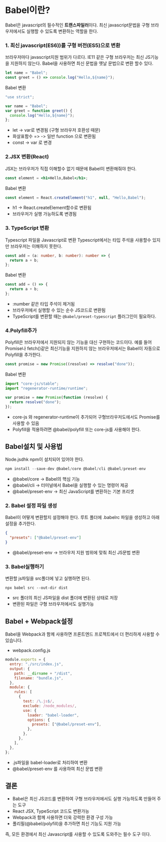 # Babel이란?

Babel은 javascript의 필수적인 **트랜스파일러**이다.
최신 javascript문법을 구형 브라우저에서도 실행할 수 있도록 변환하는 역할을 한다.

### 1. 최신 javascript(ES6))를 구형 버전(ES5)으로 변환

브라우저마다 javascript지원 범위가 다르다.
IE11 같은 구형 브라우저는 최신 JS기능을 지원하지 않는다.
Babel을 사용하면 최신 문법을 옛날 문법으로 변환 할수 있다.

```js
let name = "Babel";
const greet = () => console.log("Hello,${name}");
```

Babel 변환

```js
"use strict";

var name = "Babel";
var greet = function greet() {
  console.log("Hello,${name}");
};
```

- let -> var로 변경됨 (구형 브라우저 호환성 때문)
- 화살표함수 => -> 일반 function 으로 변환됨
- const -> var 로 변경

### 2.JSX 변환(React)

JSX는 브라우저가 직접 이해할수 없기 때문에 Babel이 변환해줘야 한다.

```jsx
const element = <h1>Hello,Babel</h1>;
```

Babel 변환

```js
const element = React.createElement("h1", null, "Hello,Babel");
```

- h1 -> React.createElement함수로 변환됨
- 브라우저가 실행 가능하도록 변경됨

### 3. TypeScript 변환

Typescript 파일을 Javascript로 변환
Typescript에서는 타입 주석을 사용할수 있지만 브라우저는 이해하지 못한다.

```ts
const add = (a: number, b: number): number => {
  return a + b;
};
```

Babel 변환

```js
const add = () => {
  return a + b;
};
```

- :number 같은 타입 주석이 제거됨
- 브라우저에서 실행할 수 있는 순수 JS코드로 변환됨
- TypeScript를 변환할 때는 `@babel/preset-typescript` 플러그인이 필요하다.

### 4.Polyfill추가

Polyfill은 브라우저에서 지원되지 않는 기능을 대신 구현하는 코드이다.
예를 들어 Promise나 fetch()같은 최신기능을 지원하지 않는 브라우저에서는 Babel이 자동으로 Polyfill을 추가한다.

```js
const promise = new Promise((resolve) => resolve("done"));
```

Babel 변환

```js
import "core-js/stable";
import "regenerator-runtime/runtime";

var promise = new Promise(function (resolve) {
  return resolve("done");
});
```

- core-js 와 regenerator-runtime이 추가되어 구형브라우저도에서도 Promise를 사용할 수 있음
- Polyfill을 적용하려면 @babel/polyfill 또는 core-js를 사용해야 한다.

## Babel설치 및 사용법

Node.jsdhk npm이 설치되어 있어야 한다.

```js
npm install --save-dev @babel/core @babel/cli @babel/preset-env

```

- @babel/core → Babel의 핵심 기능
- @babel/cli → 터미널에서 Babel을 실행할 수 있는 명령어 제공
- @babel/preset-env → 최신 JavaScript를 변환하는 기본 프리셋

### 2. Babel 설정 파일 생성

Babel이 어떻게 변환할지 설정해야 한다.
루트 폴더에 .babelrc 파일을 생성하고 아래 설정을 추가한다.

```json
{
  "presets": ["@babel/preset-env"]
}
```

- @babel/preset-env -> 브라우저 지원 범위에 맞춰 최신 JS문법 변환

### 3. Babel실행하기

변환할 js파일을 src폴더에 넣고 실행하면 된다.

```
npx babel src --out-dir dist
```

- src 폴더의 최신 JS파일을 dist 폴더에 변환된 상태로 저장
- 변환된 파일은 구형 브라우저에서도 실행가능

## Babel + Webpack설정

Babel을 Webpack과 함께 사용하면 프론트엔드 프로젝트에서 더 편리하게 사용할 수 있습니다.

- webpack.config.js

```js
module.exports = {
  entry: "./src/index.js",
  output: {
    path: __dirname + "/dist",
    filename: "bundle.js",
  },
  module: {
    rules: [
      {
        test: /\.js$/,
        exclude: /node_modules/,
        use: {
          loader: "babel-loader",
          options: {
            presets: ["@babel/preset-env"],
          },
        },
      },
    ],
  },
};
```

- .js파일을 babel-loader로 처리하여 변환
- @babel/preset-env 를 사용하여 최신 문법 변환

## 결론

- Babel은 최신 JS코드를 변환하여 구형 브라우저에서도 실행 가능하도록 만들어 주는 도구
- React JSX, TypeScript 코드도 변환가능
- Webpack과 함께 사용하면 더욱 강력한 환경 구성 가능
- 폴리필(@babel/polyfill)을 추가하면 최신 기능도 지원 가능

즉, 모든 환경에서 최신 Javascript를 사용할 수 있도록 도와주는 필수 도구 이다.
